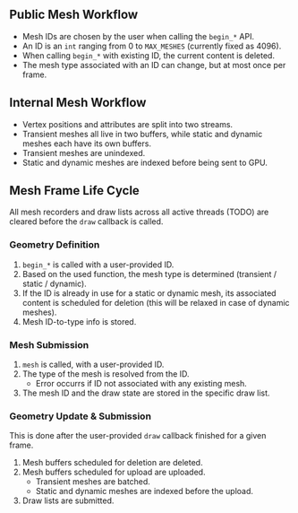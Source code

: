 ## Public Mesh Workflow

* Mesh IDs are chosen by the user when calling the `begin_*` API.
* An ID is an `int` ranging from 0 to `MAX_MESHES` (currently fixed as 4096).
* When calling `begin_*` with existing ID, the current content is deleted.
* The mesh type associated with an ID can change, but at most once per frame.

## Internal Mesh Workflow

* Vertex positions and attributes are split into two streams.
* Transient meshes all live in two buffers, while static and dynamic meshes each have its own buffers.
* Transient meshes are unindexed.
* Static and dynamic meshes are indexed before being sent to GPU.

## Mesh Frame Life Cycle

All mesh recorders and draw lists across all active threads (TODO) are cleared before the `draw` callback is called.

### Geometry Definition

1) `begin_*` is called with a user-provided ID.
2) Based on the used function, the mesh type is determined (transient / static / dynamic).
3) If the ID is already in use for a static or dynamic mesh, its associated content is scheduled for deletion (this will be relaxed in case of dynamic meshes).
4) Mesh ID-to-type info is stored.

### Mesh Submission

1) `mesh` is called, with a user-provided ID.
2) The type of the mesh is resolved from the ID.
    - Error occurrs if ID not associated with any existing mesh.
3) The mesh ID and the draw state are stored in the specific draw list.

### Geometry Update & Submission

This is done after the user-provided `draw` callback finished for a given frame.

1) Mesh buffers scheduled for deletion are deleted.
2) Mesh buffers scheduled for upload are uploaded.
    - Transient meshes are batched.
    - Static and dynamic meshes are indexed before the upload.
3) Draw lists are submitted.
